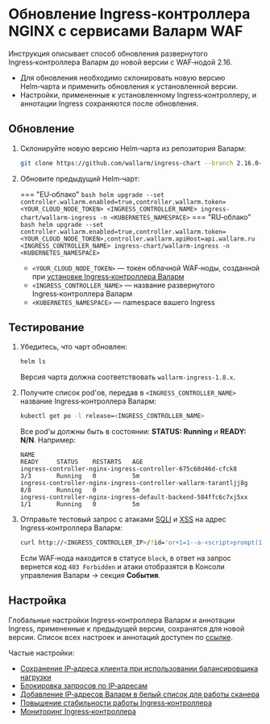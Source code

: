 # Обновление Ingress‑контроллера NGINX с сервисами Валарм WAF

Инструкция описывает способ обновления развернутого Ingress‑контроллера Валарм до новой версии с WAF‑нодой 2.16.

* Для обновления необходимо склонировать новую версию Helm‑чарта и применить обновления к установленной версии.
* Настройки, примененные к установленному Ingress‑контроллеру, и аннотации Ingress сохраняются после обновления.

## Обновление

1. Склонируйте новую версию Helm‑чарта из репозитория Валарм:

    ```bash
    git clone https://github.com/wallarm/ingress-chart --branch 2.16.0-3 --single-branch
    ```
2. Обновите предыдущий Helm‑чарт:

    === "EU‑облако"
        ``` bash
        helm upgrade --set controller.wallarm.enabled=true,controller.wallarm.token=<YOUR_CLOUD_NODE_TOKEN> <INGRESS_CONTROLLER_NAME> ingress-chart/wallarm-ingress -n <KUBERNETES_NAMESPACE>
        ```
    === "RU‑облако"
        ``` bash
        helm upgrade --set controller.wallarm.enabled=true,controller.wallarm.token=<YOUR_CLOUD_NODE_TOKEN>,controller.wallarm.apiHost=api.wallarm.ru <INGRESS_CONTROLLER_NAME> ingress-chart/wallarm-ingress -n <KUBERNETES_NAMESPACE>
        ```

    * `<YOUR_CLOUD_NODE_TOKEN>` — токен облачной WAF‑ноды, созданной при [установке Ingress‑контроллера Валарм](../admin-ru/installation-kubernetes-ru.md)
    * `<INGRESS_CONTROLLER_NAME>` — название развернутого Ingress‑контроллера Валарм
    * `<KUBERNETES_NAMESPACE>` — namespace вашего Ingress

## Тестирование 

1. Убедитесь, что чарт обновлен:

    ```bash
    helm ls
    ```

    Версия чарта должна соответствовать `wallarm-ingress-1.8.x`.
2. Получите список pod'ов, передав в `<INGRESS_CONTROLLER_NAME>` название Ingress‑контроллера Валарм:
    
    ``` bash
    kubectl get po -l release=<INGRESS_CONTROLLER_NAME>
    ```

    Все pod'ы должны быть в состоянии: **STATUS: Running** и **READY: N/N**. Например:

    ```
    NAME                                                              READY     STATUS    RESTARTS   AGE
    ingress-controller-nginx-ingress-controller-675c68d46d-cfck8      3/3       Running   0          5m
    ingress-controller-nginx-ingress-controller-wallarm-tarantljj8g   8/8       Running   0          5m
    ingress-controller-nginx-ingress-default-backend-584ffc6c7xj5xx   1/1       Running   0          5m
    ```

3. Отправьте тестовый запрос с атаками [SQLI](../attacks-vulns-list.md#sqlинъекция-sql-injection) и [XSS](../attacks-vulns-list.md#межсайтовый-скриптинг-англ-cross-site-scripting-xss) на адрес Ingress‑контроллера Валарм:

    ```bash
    curl http://<INGRESS_CONTROLLER_IP>/?id='or+1=1--a-<script>prompt(1)</script>'
    ```

    Если WAF‑нода находится в статусе `block`, в ответ на запрос вернется код `403 Forbidden` и атаки отобразятся в Консоли управления Валарм → секция **События**.

## Настройка

Глобальные настройки Ingress‑контроллера Валарм и аннотации Ingress, примененные к предыдущей версии, сохранятся для новой версии. Список всех настроек и аннотаций доступен по [ссылке](../admin-ru/configure-kubernetes-ru.md).

Частые настройки:

* [Сохранение IP‑адреса клиента при использовании балансировщика нагрузки](../admin-ru/configuration-guides/wallarm-ingress-controller/best-practices/report-public-user-ip.md)
* [Блокировка запросов по IP‑адресам](../admin-ru/configuration-guides/wallarm-ingress-controller/best-practices/block-ip-addresses.md)
* [Добавление IP‑адресов Валарм в белый список для работы сканера](../admin-ru/configuration-guides/wallarm-ingress-controller/best-practices/whitelist-wallarm-ip-addresses.md)
* [Повышение стабильности работы Ingress‑контроллера](../admin-ru/configuration-guides/wallarm-ingress-controller/best-practices/high-availability-considerations.md)
* [Мониторинг Ingress‑контроллера](../admin-ru/configuration-guides/wallarm-ingress-controller/best-practices/ingress-controller-monitoring.md)
